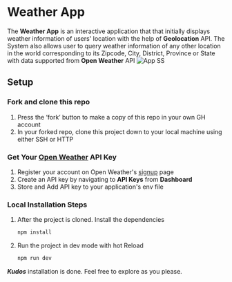 # Weather App

The **Weather App** is an interactive application that that initially displays weather information of users' location with the help of **Geolocation** API. The System also allows user to query weather information of any other location in the world corresponding to its Zipcode, City, District, Province or State with data supported from **Open Weather** API
![App SS](weather-app.png)

## Setup

### Fork and clone this repo
1. Press the ‘fork’ button to make a copy of this repo in your own GH account
2. In your forked repo, clone this project down to your local machine using either SSH or HTTP

### Get Your [Open Weather](https://openweathermap.org/api) API Key
1. Register your account on Open Weather's [signup](https://home.openweathermap.org/users/sign_up) page
2. Create an API key by navigating to **API Keys** from **Dashboard**
3. Store and Add API key to your application's env file

### Local Installation Steps
1. After the project is cloned. Install the dependencies
    ```sh
    npm install
    ```
2. Run the project in dev mode with hot Reload
    ```sh
    npm run dev
    ```
**_Kudos_** installation is done. Feel free to explore as you please.
